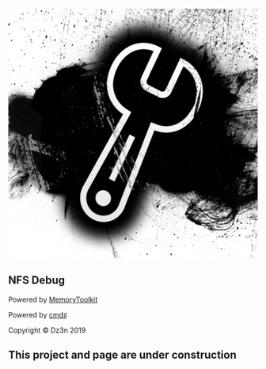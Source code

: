 <p align="center"><img src="https://raw.githubusercontent.com/feel-the-dz3n/NFSDebug/master/Media/NFS%20Debug%20Icon.png"/></p>

## NFS Debug

Powered by [MemoryToolkit](https://github.com/feel-the-dz3n/MemoryToolkit)

Powered by [cmd♯](https://github.com/feel-the-dz3n/CmdSharp)

Copyright © Dz3n 2019

## This project and page are under construction
